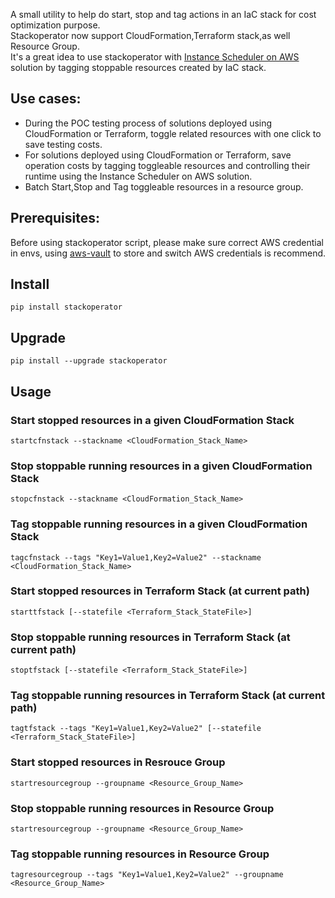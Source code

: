 A small utility to help do start, stop and tag actions in an IaC stack for cost optimization purpose.  
Stackoperator now support CloudFormation,Terraform stack,as well Resource Group.  
It's a great idea to use stackoperator with [Instance Scheduler on AWS](https://aws.amazon.com/solutions/implementations/instance-scheduler-on-aws) solution by tagging stoppable resources created by IaC stack.  

## Use cases:
- During the POC testing process of solutions deployed using CloudFormation or Terraform, toggle related resources with one click to save testing costs.
- For solutions deployed using CloudFormation or Terraform, save operation costs by tagging toggleable resources and controlling their runtime using the Instance Scheduler on AWS solution.
- Batch Start,Stop and Tag toggleable resources in a resource group.

## Prerequisites:
Before using stackoperator script, please make sure correct AWS credential in envs, using [aws-vault](https://github.com/99designs/aws-vault) to store and switch AWS credentials is recommend.

## Install
```
pip install stackoperator
```

## Upgrade
```
pip install --upgrade stackoperator
```

## Usage
### Start stopped resources in a given CloudFormation Stack
```
startcfnstack --stackname <CloudFormation_Stack_Name>  
```
### Stop stoppable running resources in a given CloudFormation Stack
```
stopcfnstack --stackname <CloudFormation_Stack_Name>  
```
### Tag stoppable running resources in a given CloudFormation Stack
```
tagcfnstack --tags "Key1=Value1,Key2=Value2" --stackname <CloudFormation_Stack_Name>  
```
### Start stopped resources in Terraform Stack (at current path)
```
starttfstack [--statefile <Terraform_Stack_StateFile>]  
```
### Stop stoppable running resources in Terraform Stack (at current path)
```
stoptfstack [--statefile <Terraform_Stack_StateFile>]  
```
### Tag stoppable running resources in Terraform Stack (at current path)
```
tagtfstack --tags "Key1=Value1,Key2=Value2" [--statefile <Terraform_Stack_StateFile>]  
```
### Start stopped resources in Resrouce Group
```
startresourcegroup --groupname <Resource_Group_Name>   
```
### Stop stoppable running resources in Resource Group
```
startresourcegroup --groupname <Resource_Group_Name>    
```
### Tag stoppable running resources in Resource Group
```
tagresourcegroup --tags "Key1=Value1,Key2=Value2" --groupname <Resource_Group_Name>
```